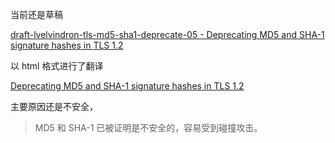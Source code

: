当前还是草稿

[draft-lvelvindron-tls-md5-sha1-deprecate-05 - Deprecating MD5 and SHA-1 signature hashes in TLS 1.2](https://tools.ietf.org/html/draft-lvelvindron-tls-md5-sha1-deprecate-05)

以 html 格式进行了翻译

[Deprecating MD5 and SHA-1 signature hashes in TLS 1.2](https://tools.ietf.org/id/draft-lvelvindron-tls-md5-sha1-deprecate-05.html)

主要原因还是不安全，

> MD5 和 SHA-1 已被证明是不安全的，容易受到碰撞攻击。